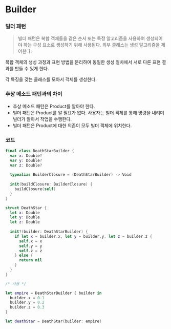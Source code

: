 # Builder

### 빌더 패턴

> 빌더 패턴은 복합 객체들을 같은 순서 또는 특정 알고리즘을 사용하여 생성되어야 하는 구성 요소로 생성하기 위해 사용된다. 외부 클래스는 생성 알고리즘을 제어한다.

복합 객체의 생성 과정과 표현 방법을 분리하여 동일한 생성 절차에서 서로 다른 표현 결과를 만들 수 있게 한다.

각 특징을 갖는 클래스를 모아서 객체를 생성한다.

### 추상 메소드 패턴과의 차이

- 추상 메소드 패턴은 Product를 알아야 한다.
- 빌더 패턴은 Product를 알 필요가 없다. 사용자는 빌더 객체를 통해 명령을 내리며 빌더가 알아서 작업을 수행한다.
- 빌더 패턴은 Product에 대한 의존이 모두 빌더 객체에 위치한다.

### 코드

```swift
final class DeathStarBuilder {
  var x: Double?
  var y: Double?
  var z: Double?
  
  typealias BuilderClosure = (DeathStarBuilder) -> Void
  
  init(buildClosure: BuilderClosure) {
    buildClosure(self)
  }
}

struct DeathStar {
  let x: Double
  let y: Double
  let z: Double
  
  init?(builder: DeathStarBuilder) {
    if let x = builder.x, let y = builder.y, let z = builder.z {
      self.x = x
      self.y = y
      self.z = z
    } else {
      return nil
    }
  }
}

/* 사용 */

let empire = DeathStarBuilder { builder in 
  builder.x = 0.1
  builder.y = 0.2
  builder.z = 0.3
}

let deathStar = DeathStar(builder: empire)
```